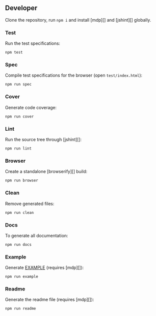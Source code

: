 ## Developer

Clone the repository, run `npm i` and install [mdp][] and [jshint][] globally.

### Test

Run the test specifications:

```
npm test
```

### Spec

Compile test specifications for the browser (open `test/index.html`):

```
npm run spec
```

### Cover

Generate code coverage:

```
npm run cover
```

### Lint

Run the source tree through [jshint][]:

```
npm run lint
```

### Browser

Create a standalone [browserify][] build:

```
npm run browser
```

### Clean

Remove generated files:

```
npm run clean
```

### Docs

To generate all documentation:

```
npm run docs
```

### Example

Generate [EXAMPLE](/EXAMPLE.md) (requires [mdp][]):

```
npm run example 
```

### Readme

Generate the readme file (requires [mdp][]):

```
npm run readme
```
